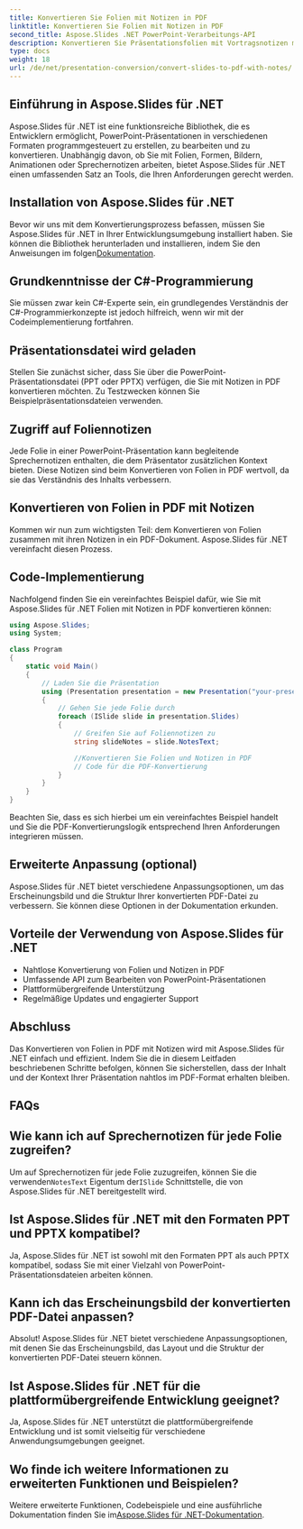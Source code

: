 ```yaml
---
title: Konvertieren Sie Folien mit Notizen in PDF
linktitle: Konvertieren Sie Folien mit Notizen in PDF
second_title: Aspose.Slides .NET PowerPoint-Verarbeitungs-API
description: Konvertieren Sie Präsentationsfolien mit Vortragsnotizen mühelos in PDF mit Aspose.Slides für .NET. Behalten Sie Inhalte und Kontext nahtlos bei.
type: docs
weight: 18
url: /de/net/presentation-conversion/convert-slides-to-pdf-with-notes/
---
```


## Einführung in Aspose.Slides für .NET

Aspose.Slides für .NET ist eine funktionsreiche Bibliothek, die es Entwicklern ermöglicht, PowerPoint-Präsentationen in verschiedenen Formaten programmgesteuert zu erstellen, zu bearbeiten und zu konvertieren. Unabhängig davon, ob Sie mit Folien, Formen, Bildern, Animationen oder Sprechernotizen arbeiten, bietet Aspose.Slides für .NET einen umfassenden Satz an Tools, die Ihren Anforderungen gerecht werden.

## Installation von Aspose.Slides für .NET

 Bevor wir uns mit dem Konvertierungsprozess befassen, müssen Sie Aspose.Slides für .NET in Ihrer Entwicklungsumgebung installiert haben. Sie können die Bibliothek herunterladen und installieren, indem Sie den Anweisungen im folgen[Dokumentation](https://releases.aspose.com/email/net/).

## Grundkenntnisse der C#-Programmierung

Sie müssen zwar kein C#-Experte sein, ein grundlegendes Verständnis der C#-Programmierkonzepte ist jedoch hilfreich, wenn wir mit der Codeimplementierung fortfahren.

## Präsentationsdatei wird geladen

Stellen Sie zunächst sicher, dass Sie über die PowerPoint-Präsentationsdatei (PPT oder PPTX) verfügen, die Sie mit Notizen in PDF konvertieren möchten. Zu Testzwecken können Sie Beispielpräsentationsdateien verwenden.

## Zugriff auf Foliennotizen

Jede Folie in einer PowerPoint-Präsentation kann begleitende Sprechernotizen enthalten, die dem Präsentator zusätzlichen Kontext bieten. Diese Notizen sind beim Konvertieren von Folien in PDF wertvoll, da sie das Verständnis des Inhalts verbessern.

## Konvertieren von Folien in PDF mit Notizen

Kommen wir nun zum wichtigsten Teil: dem Konvertieren von Folien zusammen mit ihren Notizen in ein PDF-Dokument. Aspose.Slides für .NET vereinfacht diesen Prozess.

## Code-Implementierung

Nachfolgend finden Sie ein vereinfachtes Beispiel dafür, wie Sie mit Aspose.Slides für .NET Folien mit Notizen in PDF konvertieren können:

```csharp
using Aspose.Slides;
using System;

class Program
{
    static void Main()
    {
        // Laden Sie die Präsentation
        using (Presentation presentation = new Presentation("your-presentation.pptx"))
        {
            // Gehen Sie jede Folie durch
            foreach (ISlide slide in presentation.Slides)
            {
                // Greifen Sie auf Foliennotizen zu
                string slideNotes = slide.NotesText;

                //Konvertieren Sie Folien und Notizen in PDF
                // Code für die PDF-Konvertierung
            }
        }
    }
}
```

Beachten Sie, dass es sich hierbei um ein vereinfachtes Beispiel handelt und Sie die PDF-Konvertierungslogik entsprechend Ihren Anforderungen integrieren müssen.

## Erweiterte Anpassung (optional)

Aspose.Slides für .NET bietet verschiedene Anpassungsoptionen, um das Erscheinungsbild und die Struktur Ihrer konvertierten PDF-Datei zu verbessern. Sie können diese Optionen in der Dokumentation erkunden.

## Vorteile der Verwendung von Aspose.Slides für .NET

- Nahtlose Konvertierung von Folien und Notizen in PDF
- Umfassende API zum Bearbeiten von PowerPoint-Präsentationen
- Plattformübergreifende Unterstützung
- Regelmäßige Updates und engagierter Support

## Abschluss

Das Konvertieren von Folien in PDF mit Notizen wird mit Aspose.Slides für .NET einfach und effizient. Indem Sie die in diesem Leitfaden beschriebenen Schritte befolgen, können Sie sicherstellen, dass der Inhalt und der Kontext Ihrer Präsentation nahtlos im PDF-Format erhalten bleiben.

## FAQs

## Wie kann ich auf Sprechernotizen für jede Folie zugreifen?

 Um auf Sprechernotizen für jede Folie zuzugreifen, können Sie die verwenden`NotesText` Eigentum der`ISlide` Schnittstelle, die von Aspose.Slides für .NET bereitgestellt wird.

## Ist Aspose.Slides für .NET mit den Formaten PPT und PPTX kompatibel?

Ja, Aspose.Slides für .NET ist sowohl mit den Formaten PPT als auch PPTX kompatibel, sodass Sie mit einer Vielzahl von PowerPoint-Präsentationsdateien arbeiten können.

## Kann ich das Erscheinungsbild der konvertierten PDF-Datei anpassen?

Absolut! Aspose.Slides für .NET bietet verschiedene Anpassungsoptionen, mit denen Sie das Erscheinungsbild, das Layout und die Struktur der konvertierten PDF-Datei steuern können.

## Ist Aspose.Slides für .NET für die plattformübergreifende Entwicklung geeignet?

Ja, Aspose.Slides für .NET unterstützt die plattformübergreifende Entwicklung und ist somit vielseitig für verschiedene Anwendungsumgebungen geeignet.

## Wo finde ich weitere Informationen zu erweiterten Funktionen und Beispielen?

 Weitere erweiterte Funktionen, Codebeispiele und eine ausführliche Dokumentation finden Sie im[Aspose.Slides für .NET-Dokumentation](https://reference.aspose.com/slides/net/).